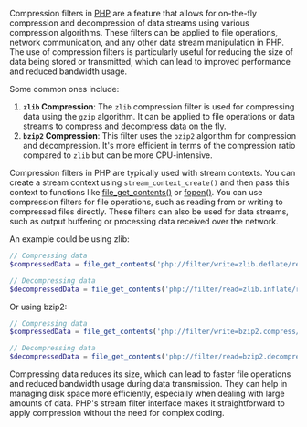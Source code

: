 Compression filters in [PHP](../programming/php.md) are a feature that allows for on-the-fly compression and decompression of data streams using various compression algorithms. These filters can be applied to file operations, network communication, and any other data stream manipulation in PHP. The use of compression filters is particularly useful for reducing the size of data being stored or transmitted, which can lead to improved performance and reduced bandwidth usage.

Some common ones include:

1. **`zlib` Compression**: The `zlib` compression filter is used for compressing data using the `gzip` algorithm. It can be applied to file operations or data streams to compress and decompress data on the fly.
2. **`bzip2` Compression**: This filter uses the `bzip2` algorithm for compression and decompression. It's more efficient in terms of the compression ratio compared to `zlib` but can be more CPU-intensive.

Compression filters in PHP are typically used with stream contexts. You can create a stream context using `stream_context_create()` and then pass this context to functions like [file_get_contents()](../programming/fgc.md) or [fopen()](../programming/fopen.md). You can use compression filters for file operations, such as reading from or writing to compressed files directly. These filters can also be used for data streams, such as output buffering or processing data received over the network.

An example could be using zlib:

```php
// Compressing data
$compressedData = file_get_contents('php://filter/write=zlib.deflate/resource=data.txt', false, $context);

// Decompressing data
$decompressedData = file_get_contents('php://filter/read=zlib.inflate/resource=data.gz', false, $context);
```

Or using bzip2:

```php
// Compressing data
$compressedData = file_get_contents('php://filter/write=bzip2.compress/resource=data.txt', false, $context);

// Decompressing data
$decompressedData = file_get_contents('php://filter/read=bzip2.decompress/resource=data.bz2', false, $context);
```

Compressing data reduces its size, which can lead to faster file operations and reduced bandwidth usage during data transmission. They can help in managing disk space more efficiently, especially when dealing with large amounts of data. PHP's stream filter interface makes it straightforward to apply compression without the need for complex coding.

